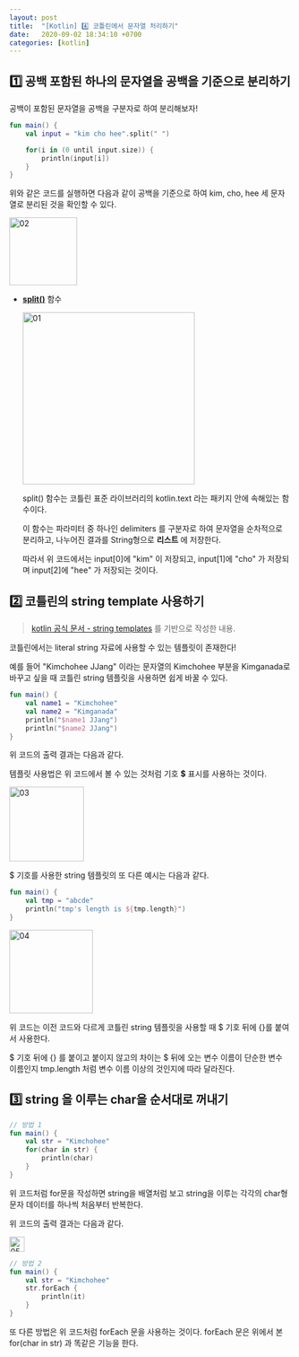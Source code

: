 ```yaml
---
layout: post
title:  "[Kotlin] 4️⃣ 코틀린에서 문자열 처리하기"
date:   2020-09-02 18:34:10 +0700
categories: [kotlin]
---
```


## 1️⃣ 공백 포함된 하나의 문자열을 공백을 기준으로 분리하기

공백이 포함된 문자열을 공백을 구분자로 하여 분리해보자!

~~~kotlin
fun main() {
    val input = "kim cho hee".split(" ")

    for(i in (0 until input.size)) {
        println(input[i])
    }
}
~~~

위와 같은 코드를 실행하면 다음과 같이 공백을 기준으로 하여 kim, cho, hee 세 문자열로 분리된 것을 확인할 수 있다.

<img width="121" alt="02" src="https://user-images.githubusercontent.com/31889335/95299576-e7bf2300-08b8-11eb-90f2-29e651cf9d05.png">

* __[split()](https://kotlinlang.org/api/latest/jvm/stdlib/kotlin.text/split.html)__ 함수

    <img width="307" alt="01" src="https://user-images.githubusercontent.com/31889335/95299336-81d29b80-08b8-11eb-8202-1090ad465c45.png">

    split() 함수는 코틀린 표준 라이브러리의 kotlin.text 라는 패키지 안에 속해있는 함수이다.

    이 함수는 파라미터 중 하나인 delimiters 를 구분자로 하여 문자열을 순차적으로 분리하고, 나누어진 결과를 String형으로 __리스트__ 에 저장한다.

    따라서 위 코드에서는 input[0]에 "kim" 이 저장되고, input[1]에 "cho" 가 저장되며 input[2]에 "hee" 가 저장되는 것이다.

## 2️⃣ 코틀린의 string template 사용하기

> [kotlin 공식 문서 - string templates](https://kotlinlang.org/docs/reference/basic-types.html#string-templates
) 를 기반으로 작성한 내용.

코틀린에서는 literal string 자료에 사용할 수 있는 템플릿이 존재한다!

예를 들어 "Kimchohee JJang" 이라는 문자열의 Kimchohee 부분을 Kimganada로 바꾸고 싶을 때 코틀린 string 템플릿을 사용하면 쉽게 바꿀 수 있다.

~~~kotlin
fun main() {
    val name1 = "Kimchohee"
    val name2 = "Kimganada"
    println("$name1 JJang")
    println("$name2 JJang")
}
~~~

위 코드의 출력 결과는 다음과 같다.

템플릿 사용법은 위 코드에서 볼 수 있는 것처럼 기호 __$__ 표시를 사용하는 것이다.

<img width="133" alt="03" src="https://user-images.githubusercontent.com/31889335/95332802-e0af0980-08e6-11eb-91cd-7bb9a037e104.png">

$ 기호를 사용한 string 템플릿의 또 다른 예시는 다음과 같다.

~~~kotlin
fun main() {
    val tmp = "abcde"
    println("tmp's length is ${tmp.length}")
}
~~~

<img width="149" alt="04" src="https://user-images.githubusercontent.com/31889335/95333861-4e0f6a00-08e8-11eb-9d36-1f15b8accd75.png">

위 코드는 이전 코드와 다르게 코틀린 string 템플릿을 사용할 때 $ 기호 뒤에 {}를 붙여서 사용한다.

$ 기호 뒤에 {} 를 붙이고 붙이지 않고의 차이는 $ 뒤에 오는 변수 이름이 단순한 변수 이름인지 tmp.length 처럼 변수 이름 이상의 것인지에 따라 달라진다.

## 3️⃣ string 을 이루는 char을 순서대로 꺼내기

~~~kotlin
// 방법 1
fun main() {
    val str = "Kimchohee"
    for(char in str) {
        println(char)
    }
}
~~~

위 코드처럼 for문을 작성하면 string을 배열처럼 보고 string을 이루는 각각의 char형 문자 데이터를 하나씩 처음부터 반복한다.

위 코드의 출력 결과는 다음과 같다.

<img width="27" alt="05" src="https://user-images.githubusercontent.com/31889335/95998214-9c37e680-0e6f-11eb-9b57-37a2e8eae6e2.png">

~~~kotlin
// 방법 2
fun main() {
    val str = "Kimchohee"
    str.forEach {
        println(it)
    }
}
~~~

또 다른 방법은 위 코드처럼 forEach 문을 사용하는 것이다. forEach 문은 위에서 본 for(char in str) 과 똑같은 기능을 한다.